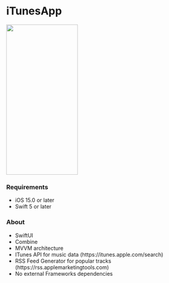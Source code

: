 <H1>iTunesApp</H1>


<img src="/Images/iTunesAppRec.gif" width="190" height="400" />

<H3>Requirements</H3>
<ul>
<li>iOS 15.0 or later</li>
<li>Swift 5 or later</li>
  </ul>

<H3>About</H3>
<ul>
<li>SwiftUI</li>
<li>Combine</li>
<li>MVVM architecture</li>
<li>ITunes API for music data (https://itunes.apple.com/search)</li>
<li>RSS Feed Generator for popular tracks (https://rss.applemarketingtools.com)</li>
<li>No external Frameworks dependencies</li>
</ul>
